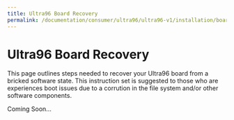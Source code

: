 ```yaml
---
title: Ultra96 Board Recovery
permalink: /documentation/consumer/ultra96/ultra96-v1/installation/board-recovery.md.html
---
```


# Ultra96 Board Recovery

This page outlines steps needed to recover your Ultra96 board from a bricked software state. This instruction set is suggested to those who are experiences boot issues due to a corrution in the file system and/or other software components.

Coming Soon...